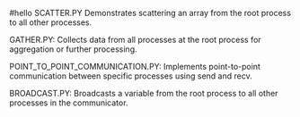 
#hello
SCATTER.PY
Demonstrates scattering an array from the root process to all other processes.

GATHER.PY:
Collects data from all processes at the root process for aggregation or further processing.

POINT_TO_POINT_COMMUNICATION.PY:
Implements point-to-point communication between specific processes using send and recv.

BROADCAST.PY:
Broadcasts a variable from the root process to all other processes in the communicator.